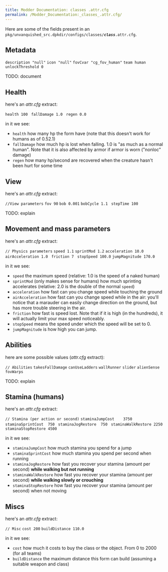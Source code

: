 ```yaml
---
title: Modder Documentation: classes .attr.cfg
permalink: /Modder_Documentation:_classes_.attr.cfg/
---
```


Here are some of the fields present in an
`pkg/unvanquished_src.dpkdir/configs/classes/`***`class`***`.attr.cfg`.

## Metadata

`description "null"`
`icon "null"`
`fovCvar "cg_fov_human"`
`team human`
`unlockThreshold 0`

TODO: document

## Health

here's an *attr.cfg* extract:

`health 100 `
`fallDamage 1.0 `
`regen 0.0`

in it we see:

- `health` how many hp the form have (note that this doesn't work for
  humans as of 0.52.1)
- `fallDamage` how much hp is lost when falling. 1.0 is "as much as a
  normal human". Note that it is also affected by armor if armor is worn
  ("nonloc" damage)
- `regen` how many hp/second are recovered when the creature hasn't been
  hurt for some time

## View

here's an *attr.cfg* extract:

`//View parameters`
`fov 90`
`bob 0.001`
`bobCycle 1.1 `
`stepTime 100 `

TODO: explain

## Movement and mass parameters

here's an *attr.cfg* extract:

`// Physics parameters`
`speed 1.1`
`sprintMod 1.2`
`acceleration 10.0`
`airAcceleration 1.0 `
`friction 7 `
`stopSpeed 100.0`
`jumpMagnitude 170.0`

in it we see:

- `speed` the maximum speed (relative: 1.0 is the speed of a naked
  human)
- `sprintMod` (only makes sense for humans) how much sprinting
  accelerates (relative: 2.0 is the double of the normal `speed`)
- `acceleration` how fast can you change speed while touching the ground
- `airAcceleration` how fast can you change speed while in the air:
  you'll notice that a marauder can easily change direction on the
  ground, but has more trouble steering in the air.
- `friction` how fast is speed lost. Note that if it is high (in the
  hundreds), it will actually limit your max speed noticeably.
- `stopSpeed` means the speed under which the speed will be set to 0.
- `jumpMagnitude` is how high you can jump.

## Abilities

here are some possible values (*attr.cfg* extract):

`// Abilities`
`takesFallDamage`
`canUseLadders`
`wallRunner`
`slider`
`alienSense`
`fovWarps`

TODO: explain

## Stamina (humans)

here's an *attr.cfg* extract:

`// Stamina (per action or second)`
`staminaJumpCost    3750`
`staminaSprintCost  750 `
`staminaJogRestore  750 `
`staminaWalkRestore 2250`
`staminaStopRestore 4500`

in it we see:

- `staminaJumpCost` how much stamina you spend for a jump
- `staminaSprintCost` how much stamina you spend per second when running
- `staminaJogRestore` how fast you recover your stamina (amount per
  second) **while walking but not running**
- `staminaWalkRestore` how fast you recover your stamina (amount per
  second) **while walking slowly or crouching**
- `staminaStopRestore` how fast you recover your stamina (amount per
  second) when not moving

## Miscs

here's an *attr.cfg* extract:

`// Misc`
`cost 200`
`buildDistance 110.0`

in it we see:

- `cost` how much it costs to buy the class or the object. From 0 to
  2000 (for all teams)
- `buildDistance` the maximum distance this form can build (assuming a
  suitable weapon and class)